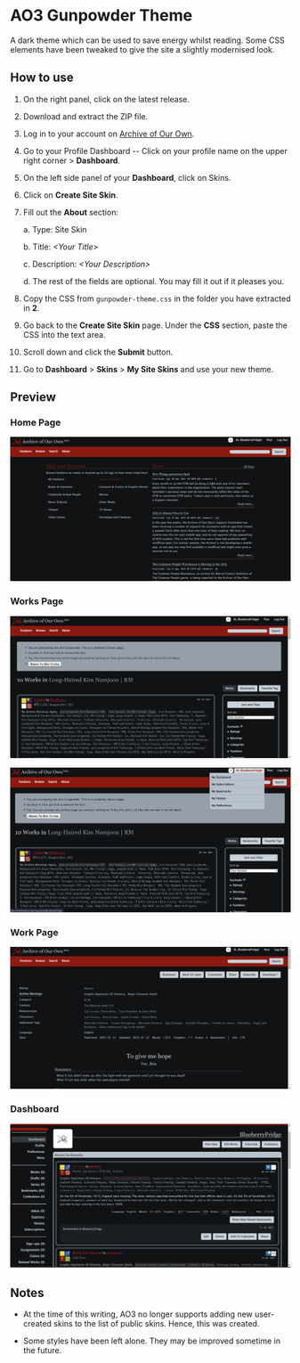 # AO3 Gunpowder Theme
A dark theme which can be used to save energy whilst reading. Some CSS elements have been tweaked to give the site a slightly modernised look.

## How to use
1. On the right panel, click on the latest release.
2. Download and extract the ZIP file.
3. Log in to your account on [Archive of Our Own](https://archiveofourown.org/).
4. Go to your Profile Dashboard -- Click on your profile name on the upper right corner > __Dashboard__.
5. On the left side panel of your __Dashboard__, click on Skins.
6. Click on __Create Site Skin__.
7. Fill out the __About__ section:

    a. Type: Site Skin

    b. Title: _\<Your Title\>_ 

    c. Description: _\<Your Description\>_ 

    d. The rest of the fields are optional. You may fill it out if it pleases you.

8. Copy the CSS from `gunpowder-theme.css` in the folder you have extracted in __2__.

9. Go back to the __Create Site Skin__ page. Under the __CSS__ section, paste the CSS into the text area.

10. Scroll down and click the __Submit__ button.

11. Go to __Dashboard__ > __Skins__ > __My Site Skins__ and use your new theme.

## Preview
### Home Page

![Home Page](images/home-page.png)

### Works Page
![Works Page](images/works-page.png)

![Works Page 2](images/works-page-2.png)

### Work Page
![Work Page](images/work-page.png)

### Dashboard
![Dashboard](images/dashboard.png)

## Notes
- At the time of this writing, AO3 no longer supports adding new user-created skins to the list of public skins. Hence, this was created.

- Some styles have been left alone. They may be improved sometime in the future.
